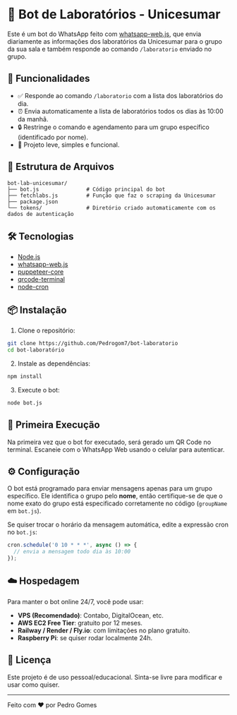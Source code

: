 
# 🤖 Bot de Laboratórios - Unicesumar

Este é um bot do WhatsApp feito com [whatsapp-web.js](https://github.com/pedroslopez/whatsapp-web.js), que envia diariamente as informações dos laboratórios da Unicesumar para o grupo da sua sala e também responde ao comando `/laboratorio` enviado no grupo.

## 🚀 Funcionalidades

- ✅ Responde ao comando `/laboratorio` com a lista dos laboratórios do dia.
- ⏰ Envia automaticamente a lista de laboratórios todos os dias às 10:00 da manhã.
- 🔒 Restringe o comando e agendamento para um grupo específico (identificado por nome).
- 🧼 Projeto leve, simples e funcional.

## 📁 Estrutura de Arquivos

```
bot-lab-unicesumar/
├── bot.js               # Código principal do bot
├── fetchlabs.js         # Função que faz o scraping da Unicesumar
├── package.json
└── tokens/              # Diretório criado automaticamente com os dados de autenticação
```

## 🛠️ Tecnologias

- [Node.js](https://nodejs.org/)
- [whatsapp-web.js](https://github.com/pedroslopez/whatsapp-web.js)
- [puppeteer-core](https://pptr.dev/)
- [qrcode-terminal](https://www.npmjs.com/package/qrcode-terminal)
- [node-cron](https://www.npmjs.com/package/node-cron)

## 📦 Instalação

1. Clone o repositório:

```bash
git clone https://github.com/Pedrogom7/bot-laboratorio
cd bot-laboratório
```

2. Instale as dependências:

```bash
npm install
```

3. Execute o bot:

```bash
node bot.js
```

## 🔑 Primeira Execução

Na primeira vez que o bot for executado, será gerado um QR Code no terminal. Escaneie com o WhatsApp Web usando o celular para autenticar.

## ⚙️ Configuração

O bot está programado para enviar mensagens apenas para um grupo específico. Ele identifica o grupo pelo **nome**, então certifique-se de que o nome exato do grupo está especificado corretamente no código (`groupName` em `bot.js`).

Se quiser trocar o horário da mensagem automática, edite a expressão cron no `bot.js`:

```js
cron.schedule('0 10 * * *', async () => {
  // envia a mensagem todo dia às 10:00
});
```

## ☁️ Hospedagem

Para manter o bot online 24/7, você pode usar:

- **VPS (Recomendado)**: Contabo, DigitalOcean, etc.
- **AWS EC2 Free Tier**: gratuito por 12 meses.
- **Railway / Render / Fly.io**: com limitações no plano gratuito.
- **Raspberry Pi**: se quiser rodar localmente 24h.

## 📝 Licença

Este projeto é de uso pessoal/educacional. Sinta-se livre para modificar e usar como quiser.

---

Feito com ❤️ por Pedro Gomes